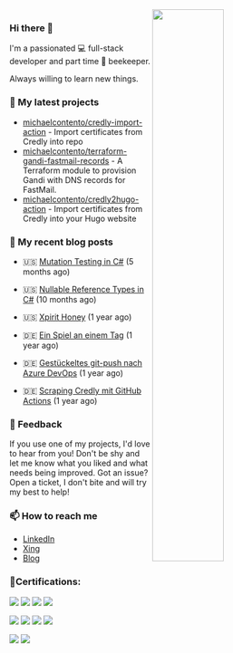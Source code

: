 <img align="right" src="https://github-readme-stats.vercel.app/api?username=michaelcontento&show_icons=true&count_private=true&hide_border=true" width="50%"/>
<h3 class="mt-n3">Hi there 👋</h3>

I'm a passionated 💻 full-stack developer and part time 🐝 beekeeper.

Always willing to learn new things.

### 🌱 My latest projects
- [michaelcontento/credly-import-action](https://github.com/michaelcontento/credly-import-action) - Import certificates from Credly into repo
- [michaelcontento/terraform-gandi-fastmail-records](https://github.com/michaelcontento/terraform-gandi-fastmail-records) - A Terraform module to provision Gandi with DNS records for FastMail.
- [michaelcontento/credly2hugo-action](https://github.com/michaelcontento/credly2hugo-action) - Import certificates from Credly into your Hugo website

### 📰 My recent blog posts


- 🇺🇸 [Mutation Testing in C#](https://www.michaelcontento.de/en/article/2023/08/09/mutation-testing-in-c/) (5 months ago)
- 🇺🇸 [Nullable Reference Types in C#](https://www.michaelcontento.de/en/article/2023/03/20/nullable-reference-types-in-c/) (10 months ago)
- 🇺🇸 [Xpirit Honey](https://www.michaelcontento.de/en/article/2023/02/08/xpirit-honey/) (1 year ago)

- 🇩🇪 [Ein Spiel an einem Tag](https://www.michaelcontento.de/article/2022/11/30/ein-spiel-an-einem-tag/) (1 year ago)
- 🇩🇪 [Gestückeltes git-push nach Azure DevOps](https://www.michaelcontento.de/article/2022/10/20/gest%C3%BCckeltes-git-push-nach-azure-devops/) (1 year ago)
- 🇩🇪 [Scraping Credly mit GitHub Actions](https://www.michaelcontento.de/article/2022/10/19/scraping-credly-mit-github-actions/) (1 year ago)

### 💬 Feedback

If you use one of my projects, I'd love to hear from you! Don't be shy and let me know what you liked
and what needs being improved. Got an issue? Open a ticket, I don't bite and will try my best to help!

### 📫 How to reach me

- [LinkedIn](https://www.linkedin.com/in/michaelcontento/)
- [Xing](https://www.xing.com/profile/Michael_Contento)
- [Blog](https://www.michaelcontento.de/en)

### 🏅Certifications:

![](https://images.credly.com/size/130x130/images/89efc3e7-842b-4790-b09b-9ea5efc71ec3/image.png)
![](https://images.credly.com/size/130x130/images/c9ed294b-f8ac-48fa-a8c3-96dab1f110f2/image.png)
![](https://images.credly.com/size/130x130/images/34880f37-8ec8-4542-a78a-73ba6647208e/image.png)
![](https://images.credly.com/size/130x130/images/024d0122-724d-4c5a-bd83-cfe3c4b7a073/image.png)

![](https://images.credly.com/size/130x130/images/c3ab66f8-5d59-4afa-a6c2-0ba30a1989ca/CERT-Expert-DevOps-Engineer-600x600.png)
![](https://images.credly.com/size/130x130/images/336eebfc-0ac3-4553-9a67-b402f491f185/azure-administrator-associate-600x600.png)
![](https://images.credly.com/size/130x130/images/be8fcaeb-c769-4858-b567-ffaaa73ce8cf/image.png)
![](https://images.credly.com/size/130x130/images/4136ced8-75d5-4afb-8677-40b6236e2672/azure-ai-fundamentals-600x600.png)

![](https://images.credly.com/size/130x130/images/fd6bb2af-2f05-4d9b-a23e-39f8e309a82d/image.png)
![](https://images.credly.com/size/130x130/images/515fa1dc-ac4a-4f08-ac73-6fd9694124cb/image.png)
